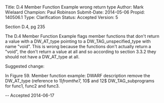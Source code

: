 Title:       D.4 Member Function Example wrong return type
Author:      Mark Wielaard
Champion:    Paul Robinson
Submit-Date: 2014-05-06
Propid:      140506.1
Type:        Clarification
Status:      Accepted
Version:     5

Section D.4, pg 235

The D.4 Member Function Example flags member functions that don't return a value
with a DW_AT_type pointing to a DW_TAG_unspecified_type with name "void". This is
wrong because the functions don't actually return a "void", the don't return a
value at all and so according to section 3.3.2 they should not have a DW_AT_type at all.

Suggested change:

In Figure 59. Member function example: DWARF description remove the DW_AT_type
(reference to 1$) from the 7$, 10$ and 12$ DW_TAG_subprograms for func1, func2 and func3.

--
Accepted 2014-06-17
